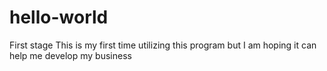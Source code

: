 # hello-world
First stage
This is my first time utilizing this program but I am hoping it can help me develop my business 
